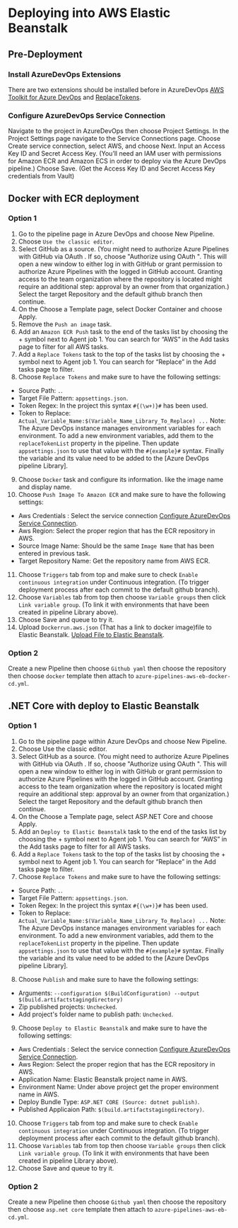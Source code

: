 # Deploying into AWS Elastic Beanstalk

## Pre-Deployment
### Install AzureDevOps Extensions
There are two extensions should be installed before in AzureDevOps [AWS Toolkit for Azure DevOps](https://marketplace.visualstudio.com/items?itemName=AmazonWebServices.aws-vsts-tools&targetId=af056fb1-e0c2-4678-9ac3-dee687452af2&utm_source=vstsproduct&utm_medium=ExtHubManageList) and [ReplaceTokens](https://marketplace.visualstudio.com/items?itemName=citrus-andriessen.cag-replace-tokens&targetId=af056fb1-e0c2-4678-9ac3-dee687452af2&utm_source=vstsproduct&utm_medium=ExtHubManageList).

### Configure AzureDevOps Service Connection
Navigate to the project in AzureDevOps then choose Project Settings. In the Project Settings page navigate to the Service Connections page. Choose Create service connection, select AWS, and choose Next. Input an Access Key ID and Secret Access Key. (You’ll need an IAM user with permissions for Amazon ECR and Amazon ECS in order to deploy via the Azure DevOps pipeline.) Choose Save. (Get the Access Key ID and Secret Access Key credentials from Vault)

## Docker with ECR deployment
### Option 1
1. Go to the pipeline page in Azure DevOps and choose New Pipeline.
2. Choose `Use the classic editor`.
3. Select GitHub as a source. (You might need to authorize Azure Pipelines with GitHub via OAuth . If so, choose "Authorize using OAuth ". This will open a new window to either log in with GitHub or grant permission to authorize Azure Pipelines with the logged in GitHub account. Granting access to the team organization where the repository is located might require an additional step: approval by an owner from that organization.) Select the target Repository and the default github branch then continue.
4. On the Choose a Template page, select Docker Container and choose Apply.
5. Remove the `Push an image` task.
6. Add an `Amazon ECR Push` task to the end of the tasks list by choosing the + symbol next to Agent job 1. You can search for “AWS” in the Add tasks page to filter for all AWS tasks.
7. Add a `Replace Tokens` task to the top of the tasks list by choosing the + symbol next to Agent job 1. You can search for “Replace” in the Add tasks page to filter.
8. Choose `Replace Tokens` and make sure to have the following settings:
  - Source Path: `.`.
  - Target File Pattern: `appsettings.json`.
  - Token Regex: In the project this syntax `#{(\w+)}#` has been used.
  - Token to Replace: ` Actual_Variable_Name:$(Variable_Name_Library_To_Replace)
                        ...
                        `
Note: The Azure DevOps instance manages environment variables for each environment. To add a new environment variables, add them to the `replaceTokenList` property in the pipeline. Then update `appsettings.json` to use that value with the `#{example}#` syntax. Finally the variable and its value need to be added to the [Azure DevOps pipeline Library].
9. Choose `Docker` task and configure its information. like the image name and display name.
10. Choose `Push Image To Amazon ECR` and make sure to have the following settings:
   -  Aws Credentials : Select the service connection [Configure AzureDevOps Service Connection](#Azure_DevOps_AWS_Connection).
   -  Aws Region: Select the proper region that has the ECR repository in AWS.
   -  Source Image Name: Should be the same `Image Name` that has been entered in previous task.
   -  Target Repository Name: Get the repository name from AWS ECR.

11.  Choose `Triggers` tab from top and make sure to check `Enable continuous integration` under Continuous integration. (To trigger deployment process after each commit to the default github branch).
12.  Choose `Variables` tab from top then choose `Variable groups` then click `Link variable group`. (To link it with environments that have been created in pipeline Library above).
13.  Choose Save and queue to try it.
14.  Upload `Dockerrun.aws.json` (That has a link to docker image)file to Elastic Beanstalk. [Upload File to Elastic Beanstalk](#upload_file_to_elastic_beanstalk).

### Option 2
Create a new Pipeline then choose `Github yaml` then choose the repository then choose `docker` template then attach to `azure-pipelines-aws-eb-docker-cd.yml`.

## .NET Core with deploy to Elastic Beanstalk
### Option 1
1. Go to the pipeline page within Azure DevOps and choose New Pipeline.
2. Choose Use the classic editor.
3. Select GitHub as a source. (You might need to authorize Azure Pipelines with GitHub via OAuth . If so, choose "Authorize using OAuth ". This will open a new window to either log in with GitHub or grant permission to authorize Azure Pipelines with the logged in GitHub account. Granting access to the team organization where the repository is located might require an additional step: approval by an owner from that organization.) Select the target Repository and the default github branch then continue.
4. On the Choose a Template page, select ASP.NET Core and choose Apply.
5. Add an `Deploy to Elastic Beanstalk` task to the end of the tasks list by choosing the + symbol next to Agent job 1. You can search for “AWS” in the Add tasks page to filter for all AWS tasks.
6. Add a `Replace Tokens` task to the top of the tasks list by choosing the + symbol next to Agent job 1. You can search for “Replace” in the Add tasks page to filter.
7. Choose `Replace Tokens` and make sure to have the following settings:
  - Source Path: `.`.
  - Target File Pattern: `appsettings.json`.
  - Token Regex: In the project this syntax `#{(\w+)}#` has been used.
  - Token to Replace: ` Actual_Variable_Name:$(Variable_Name_Library_To_Replace)
                        ...
                        `
Note: The Azure DevOps instance manages environment variables for each environment. To add a new environment variables, add them to the `replaceTokenList` property in the pipeline. Then update `appsettings.json` to use that value with the `#{example}#` syntax. Finally the variable and its value need to be added to the [Azure DevOps pipeline Library].

8. Choose `Publish` and make sure to have the following settings:
  - Arguments: `--configuration $(BuildConfiguration) --output $(build.artifactstagingdirectory)`
  - Zip published projects: `Unchecked`.
  - Add project's folder name to publish path: `Unchecked`.

9.  Choose `Deploy to Elastic Beanstalk` and make sure to have the following settings:
  - Aws Credentials : Select the service connection [Configure AzureDevOps Service Connection](#Azure_DevOps_AWS_Connection).
  - Aws Region: Select the proper region that has the ECR repository in AWS.
  - Application Name: Elastic Beanstalk project name in AWS.
  - Environment Name: Under above project get the proper environment name in AWS.
  - Deploy Bundle Type: `ASP.NET CORE (Source: dotnet publish)`.
  - Published Applicaion Path: `$(build.artifactstagingdirectory)`.

10. Choose `Triggers` tab from top and make sure to check `Enable continuous integration` under Continuous integration. (To trigger deployment process after each commit to the default github branch).
11. Choose `Variables` tab from top then choose `Variable groups` then click `Link variable group`. (To link it with environments that have been created in pipeline Library above).
12. Choose Save and queue to try it.

### Option 2
Create a new Pipeline then choose `Github yaml` then choose the repository then choose `asp.net core` template then attach to `azure-pipelines-aws-eb-cd.yml`.